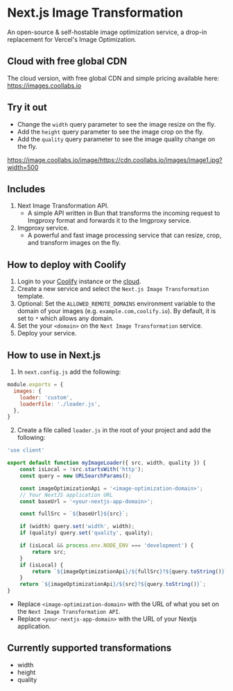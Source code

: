 # Next.js Image Transformation

An open-source & self-hostable image optimization service, a drop-in replacement for Vercel's Image Optimization.

## Cloud with free global CDN

The cloud version, with free global CDN and simple pricing available here: https://images.coollabs.io

## Try it out 

- Change the `width` query parameter to see the image resize on the fly.
- Add the `height` query parameter to see the image crop on the fly.
- Add the `quality` query parameter to see the image quality change on the fly.

https://image.coollabs.io/image/https://cdn.coollabs.io/images/image1.jpg?width=500

## Includes
1. Next Image Transformation API.
   - A simple API written in Bun that transforms the incoming request to Imgproxy format and forwards it to the Imgproxy service.
2. Imgproxy service.
   - A powerful and fast image processing service that can resize, crop, and transform images on the fly.

## How to deploy with Coolify
1. Login to your [Coolify](https://coolify.io) instance or the [cloud](https://app.coolify.io).
2. Create a new service and select the `Next.js Image Transformation` template.
3. Optional: Set the `ALLOWED_REMOTE_DOMAINS` environment variable to the domain of your images (e.g. `example.com,coolify.io`). By default, it is set to `*` which allows any domain.
4. Set the your `<domain>` on the `Next Image Transformation` service.
5. Deploy your service.

## How to use in Next.js
1. In `next.config.js` add the following:
```javascript
module.exports = {
  images: {
    loader: 'custom',
    loaderFile: './loader.js',
  },
}
```
2. Create a file called `loader.js` in the root of your project and add the following:
```javascript
'use client'

export default function myImageLoader({ src, width, quality }) {
    const isLocal = !src.startsWith('http');
    const query = new URLSearchParams();

    const imageOptimizationApi = '<image-optimization-domain>';
    // Your NextJS application URL
    const baseUrl = '<your-nextjs-app-domain>';

    const fullSrc = `${baseUrl}${src}`;

    if (width) query.set('width', width);
    if (quality) query.set('quality', quality);

    if (isLocal && process.env.NODE_ENV === 'development') {
        return src;
    }
    if (isLocal) {
        return `${imageOptimizationApi}/${fullSrc}?${query.toString()}`;
    }
    return `${imageOptimizationApi}/${src}?${query.toString()}`;
}
```

- Replace `<image-optimization-domain>` with the URL of what you set on the `Next Image Transformation API`.
- Replace `<your-nextjs-app-domain>` with the URL of your Nextjs application.

## Currently supported transformations
- width
- height
- quality
